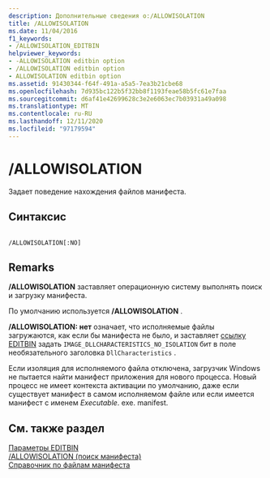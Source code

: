 ```yaml
---
description: Дополнительные сведения о:/ALLOWISOLATION
title: /ALLOWISOLATION
ms.date: 11/04/2016
f1_keywords:
- /ALLOWISOLATION_EDITBIN
helpviewer_keywords:
- -ALLOWISOLATION editbin option
- /ALLOWISOLATION editbin option
- ALLOWISOLATION editbin option
ms.assetid: 91430344-f64f-491a-a5a5-7ea3b21cbe68
ms.openlocfilehash: 7d935bc122b5f32bb8f1193feae58b5fc61e7faa
ms.sourcegitcommit: d6af41e42699628c3e2e6063ec7b03931a49a098
ms.translationtype: MT
ms.contentlocale: ru-RU
ms.lasthandoff: 12/11/2020
ms.locfileid: "97179594"
---
```

# <a name="allowisolation"></a>/ALLOWISOLATION

Задает поведение нахождения файлов манифеста.

## <a name="syntax"></a>Синтаксис

```

/ALLOWISOLATION[:NO]
```

## <a name="remarks"></a>Remarks

**/ALLOWISOLATION** заставляет операционную систему выполнять поиск и загрузку манифеста.

По умолчанию используется **/ALLOWISOLATION** .

**/ALLOWISOLATION: нет** означает, что исполняемые файлы загружаются, как если бы манифеста не было, и заставляет [ссылку EDITBIN](editbin-reference.md) задать `IMAGE_DLLCHARACTERISTICS_NO_ISOLATION` бит в поле необязательного заголовка `DllCharacteristics` .

Если изоляция для исполняемого файла отключена, загрузчик Windows не пытается найти манифест приложения для нового процесса. Новый процесс не имеет контекста активации по умолчанию, даже если существует манифест в самом исполняемом файле или если имеется манифест с именем *Executable*. exe. manifest.

## <a name="see-also"></a>См. также раздел

[Параметры EDITBIN](editbin-options.md)<br/>
[/ALLOWISOLATION (поиск манифеста)](allowisolation-manifest-lookup.md)<br/>
[Справочник по файлам манифеста](/windows/win32/SbsCs/manifest-files-reference)
